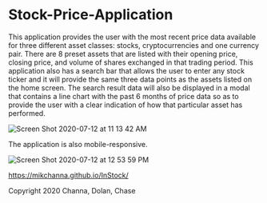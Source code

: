 # Stock-Price-Application

This application provides the user with the most recent price data available for three different asset classes: stocks, cryptocurrencies and one currency pair. There are 8 preset assets that are listed with their opening price, closing price, and volume of shares exchanged in that trading period. This application also has a search bar that allows the user to enter any stock ticker and it will provide the same three data points as the assets listed on the home screen. The search result data will also be displayed in a modal that contains a line chart with the past 6 months of price data so as to provide the user with a clear indication of how that particular asset has performed.

![Screen Shot 2020-07-12 at 11 13 42 AM](https://user-images.githubusercontent.com/61893686/87353649-31eb6f00-c52b-11ea-954d-70dbee14cc6e.png)


The application is also mobile-responsive.

![Screen Shot 2020-07-12 at 12 53 59 PM](https://user-images.githubusercontent.com/61893686/87353678-3fa0f480-c52b-11ea-8aab-e2cb58fd5980.png)


https://mikchanna.github.io/InStock/ 

Copyright 2020 Channa, Dolan, Chase
